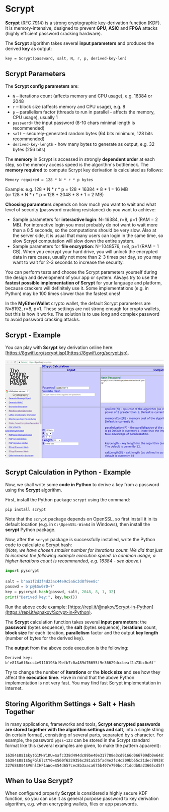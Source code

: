 # Scrypt

[**Scrypt**](https://en.wikipedia.org/wiki/Scrypt) ([RFC 7914](https://tools.ietf.org/html/rfc7914.html)) is a strong cryptographic key-derivation function (KDF). It is memory-intensive, designed to prevent **GPU**, **ASIC** and **FPGA** attacks (highly efficient password cracking hardware).

The **Scrypt** algorithm takes several **input parameters** and produces the derived **key** as output:

```
key = Scrypt(password, salt, N, r, p, derived-key-len)
```

## Scrypt Parameters

The **Scrypt config parameters** are:

* `N` – iterations count (affects memory and CPU usage), e.g. 16384 or 2048
* `r` – block size (affects memory and CPU usage), e.g. 8
* `p` – parallelism factor (threads to run in parallel - affects the memory, CPU usage), usually 1
* `password`– the input password (8-10 chars minimal length is recommended)
* `salt` – securely-generated random bytes (64 bits minimum, 128 bits recommended)
* `derived-key-length` - how many bytes to generate as output, e.g. 32 bytes (256 bits)

The **memory** in Scrypt is accessed in strongly **dependent order** at each step, so the memory access speed is the algorithm's bottleneck. The **memory required** to compute Scrypt key derivation is calculated as follows:

```
Memory required = 128 * N * r * p bytes
```

Example: e.g. 128 \* N \* r \* p = 128 \* 16384 \* 8 \* 1 = 16 MB\
(or 128 \* N \* r \* p = 128 \* 2048 \* 8 \* 1 = 2 MB)

**Choosing parameters** depends on how much you want to wait and what level of security (password cracking resistance) do you want to achieve:

* Sample parameters for **interactive login**: N=16384, r=8, p=1 (RAM = 2 MB). For interactive login you most probably do not want to wait more than a 0.5 seconds, so the computations should be very slow. Also at the server side, it is usual that many users can login in the same time, so slow Scrypt computation will slow down the entire system.
* Sample parameters for **file encryption**: N=1048576, r=8, p=1 (RAM = 1 GB). When you encrypt your hard drive, you will unlock the encrypted data in rare cases, usually not more than 2-3 times per day, so you may want to wait for 2-3 seconds to increase the security.

You can perform tests and choose the Scrypt parameters yourself during the design and development of your app or system. Always try to use the **fastest possible implementation of Scrypt** for your language and platform, because crackers will definitely use it. Some implementations (e.g. in Python) may be 100 times slower than the fastest ones!

In the **MyEtherWallet** crypto wallet, the default Scrypt parameters are N=8192, r=8, p=1. These settings are not strong enough for crypto wallets, but this is how it works. The solution is to use long and complex password to avoid password cracking attacks.

## Scrypt - Example

You can play with **Scrypt** key derivation online here: [https://8gwifi.org/scrypt.jsp](https://8gwifi.org/scrypt.jsp).

![](../.gitbook/assets/scrypt-key-derivation.png)

## Scrypt Calculation in Python - Example

Now, we shall write some **code in Python** to derive a key from a password using the **Scrypt** algorithm.

First, install the Python package `scrypt` using the command:

```
pip install scrypt
```

Note that the `scrypt` package depends on OpenSSL, so first install it in its default location (e.g. in `C:\OpenSSL-Win64` in Windows), then install the **scrypt** Python package.

Now, after the `scrypt` package is successfully installed, write the Python code to calculate a Scrypt hash:\
(_Note, we have chosen smaller number for iterations count. We did that just to increase the following example execution speed. In common usage, a higher iterations count is recommended, e.g. 16384 - see above._)

```python
import pyscrypt

salt = b'aa1f2d3f4d23ac44e9c5a6c3d8f9ee8c'
passwd = b'p@$Sw0rD~7'
key = pyscrypt.hash(passwd, salt, 2048, 8, 1, 32)
print("Derived key:", key.hex())
```

Run the above code example: [https://repl.it/@nakov/Scrypt-in-Python](https://repl.it/@nakov/Scrypt-in-Python).

The **Scrypt** calculation function takes several **input parameters**: the **password** (bytes sequence), the **salt** (bytes sequence), **iterations** count, **block size** for each iteration, **parallelism** factor and the output **key length** (number of bytes for the derived key).

The **output** from the above code execution is the following:

```
Derived key: b'e813a6f6ccc4e9110193bf9efb7c0a489d76655f9e36629dccbeaf2a73bc0c6f'
```

Try to change the number of **iterations** or the **block size** and see how they affect the **execution time**. Have in mind that the above Python implementation is not very fast. You may find fast Scrypt implementation in Internet.

## Storing Algorithm Settings + Salt + Hash Together

In many applications, frameworks and tools, **Scrypt encrypted passwords are stored together with the algorithm settings and salt**, into a single string (in certain format), consisting of several parts, separated by `$` character. For example, the password `p@ss~123` can be stored in the Scrypt standard format like this (several examples are given, to make the pattern apparent):

```
16384$8$1$kytG1MHY1KU=$afc338d494dc89be40e317788e3cd9166d066709db0e6481f0801bd918710f46
16384$8$1$5gFGlElztY0=$560f6229356c281a525fad4e2fc4c209bb55c21dec789381335a32bb84888a5a
32768$8$4$VGhlIHF1aWo=$54d657cec8b3aaca675b407e790bccf1dddb0a23665cd5f994820a736d4b58ba
```

## When to Use Scrypt?

When configured properly **Scrypt** is considered a highly secure KDF function, so you can use it as general purpose password to key derivation algorithm, e.g. when encrypting wallets, files or app passwords.

